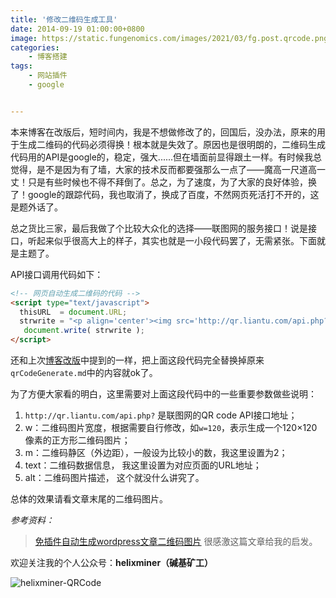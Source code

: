 ```yaml
---
title: '修改二维码生成工具'
date: 2014-09-19 01:00:00+0800
image: https://static.fungenomics.com/images/2021/03/fg.post.qrcode.png
categories:
    - 博客搭建
tags:
    - 网站插件
    - google


---
```




本来博客在改版后，短时间内，我是不想做修改了的，回国后，没办法，原来的用于生成二维码的代码必须得换！根本就是失效了。原因也是很明朗的，二维码生成代码用的API是google的，稳定，强大......但在墙面前显得跟土一样。有时候我总觉得，是不是因为有了墙，大家的技术反而都要强那么一点了——魔高一尺道高一丈！只是有些时候也不得不拜倒了。总之，为了速度，为了大家的良好体验，换了！google的跟踪代码，我也取消了，换成了百度，不然网页死活打不开的，这是题外话了。

总之货比三家，最后我做了个比较大众化的选择——联图网的服务接口！说是接口，听起来似乎很高大上的样子，其实也就是一小段代码罢了，无需紧张。下面就是主题了。

API接口调用代码如下：

```html
<!-- 网页自动生成二维码的代码 -->
<script type="text/javascript">  
  thisURL  = document.URL;  
  strwrite = "<p align='center'><img src='http://qr.liantu.com/api.php?w=120&m=2&text=" + thisURL + "' alt='QR Code'/>（传送门）</p>"
   document.write( strwrite ); 
</script>
```

还和上次[博客改版](/2014/07/18/Change-blog-template.html)中提到的一样，把上面这段代码完全替换掉原来`qrCodeGenerate.md`中的内容就ok了。

为了方便大家看的明白，这里需要对上面这段代码中的一些重要参数做些说明：

1. `http://qr.liantu.com/api.php?` 是联图网的QR code API接口地址；   
2. w：二维码图片宽度，根据需要自行修改，如`w=120`，表示生成一个120×120像素的正方形二维码图片；     
3. m：二维码静区（外边距），一般设为比较小的数，我这里设置为2；    
4. text：二维码数据信息， 我这里设置为对应页面的URL地址；     
5. alt：二维码图片描述， 这个就没什么讲究了。 

总体的效果请看文章末尾的二维码图片。

*参考资料：*

> [免插件自动生成wordpress文章二维码图片](http://uuxn.com/wordpress-articles-qr)  很感激这篇文章给我的启发。


欢迎关注我的个人公众号：**helixminer（碱基矿工）**

![helixminer-QRCode](https://static.fungenomics.com/images/2021/03/helixminer-mid-red-20210327223606951-20210327223644056.png)



